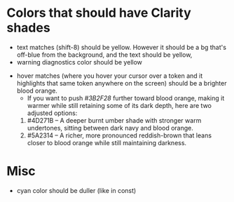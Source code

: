 # Colors that should have Clarity shades

- text matches (shift-8) should be yellow.
  However it should be a bg that's off-blue
  from the background, and the text should be
  yellow,
- warning diagnostics color should be yellow

* hover matches (where you hover your cursor over
  a token and it highlights that same token anywhere
  on the screen) should be a brighter blood orange.
  - If you want to push _#3B2F28_ further toward blood
    orange, making it warmer while still retaining
    some of its dark depth, here are two adjusted options:
  1. #4D271B – A deeper burnt umber shade with stronger warm
     undertones, sitting between dark navy and blood orange.
  2. #5A2314 – A richer, more pronounced reddish-brown that
     leans closer to blood orange while still maintaining darkness.

# Misc

- cyan color should be duller (like in const)
